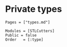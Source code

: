 # Private types

```@index
Pages = ["types.md"]
```

```@autodocs
Modules = [STLCutters]
Public = false
Order   = [:type]
```
